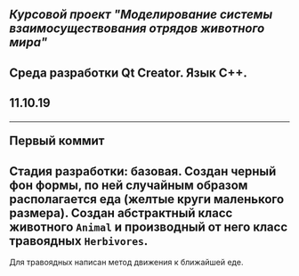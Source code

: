 
***Курсовой проект "Моделирование системы взаимосуществования отрядов животного мира"***
---
Среда разработки Qt Creator. Язык С++.
---
11.10.19<hr>
Первый коммит
---
Стадия разработки: базовая. Создан черный фон формы, по ней случайным образом располагается еда (желтые круги маленького размера). Создан абстрактный класс животного `Animal` и производный от него класс травоядных `Herbivores`.
---
Для травоядных написан метод движения к ближайшей еде.
